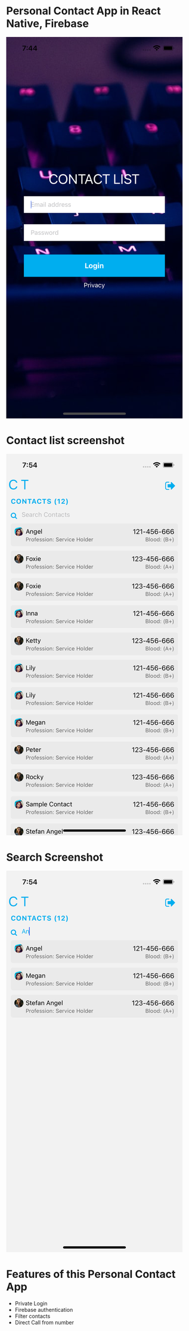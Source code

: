 # Personal Contact App in React Native, Firebase

![CHEESE!](login.png)

# Contact list screenshot

![CHEESE!](contacts.png)

# Search Screenshot

![CHEESE!](search.png)

# Features of this Personal Contact App

- Private Login
- Firebase authentication
- Filter contacts
- Direct Call from number
